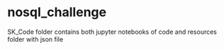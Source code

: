 # nosql_challenge

SK_Code folder contains both jupyter notebooks of code and resources folder with json file
